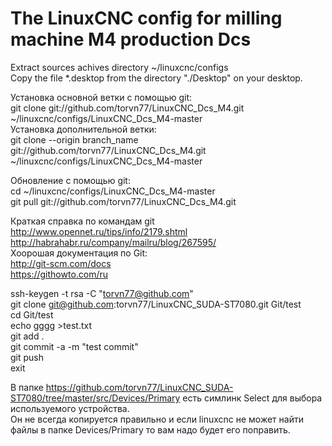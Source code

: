 # The LinuxCNC config for milling machine M4 production Dcs<br>
Extract sources achives directory ~/linuxcnc/configs <br>
Copy the file *.desktop from the directory "./Desktop" on your desktop. <br>

Установка основной ветки с помощью git:<br>
git clone git://github.com/torvn77/LinuxCNC_Dcs_M4.git ~/linuxcnc/configs/LinuxCNC_Dcs_M4-master <br>
Установка дополнительной ветки:<br>
git clone --origin branch_name git://github.com/torvn77/LinuxCNC_Dcs_M4.git ~/linuxcnc/configs/LinuxCNC_Dcs_M4-master <br>

Обновление с помощью git:<br>
cd ~/linuxcnc/configs/LinuxCNC_Dcs_M4-master <br>
git pull git://github.com/torvn77/LinuxCNC_Dcs_M4.git <br>

Краткая справка по командам git <br>
http://www.opennet.ru/tips/info/2179.shtml <br>
http://habrahabr.ru/company/mailru/blog/267595/ <br>
Хоорошая документация по Git: <br>
http://git-scm.com/docs <br>
https://githowto.com/ru <br>

ssh-keygen -t rsa -C "torvn77@github.com" <br>
git clone git@github.com:torvn77/LinuxCNC_SUDA-ST7080.git Git/test <br>
cd Git/test <br>
echo gggg >test.txt <br>
git add .  <br>
git commit -a -m "test commit" <br>
git push <br>
exit <br>

В папке https://github.com/torvn77/LinuxCNC_SUDA-ST7080/tree/master/src/Devices/Primary есть симлинк Select
для выбора используемого устройства. <br>
Он не всегда копируется правильно и если linuxcnc не может найти файлы в папке Devices/Primary то вам надо будет его поправить. <br>
